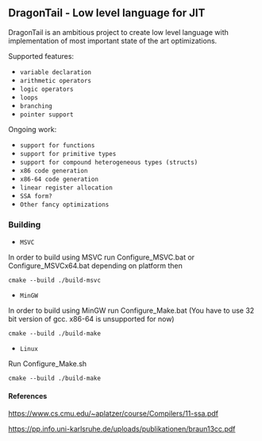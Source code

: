 ## DragonTail - Low level language for JIT

DragonTail is an ambitious project to create low level language with implementation 
of most important state of the art optimizations.

Supported features:
* `variable declaration`
* `arithmetic operators`
* `logic operators`
* `loops`
* `branching`
* `pointer support`

Ongoing work:
* `support for functions`
* `support for primitive types`
* `support for compound heterogeneous types (structs)`
* `x86 code generation`
* `x86-64 code generation`
* `linear register allocation` 
* `SSA form?`
* `Other fancy optimizations`

### Building
* `MSVC`

In order to build using MSVC run Configure_MSVC.bat or Configure_MSVCx64.bat depending on platform then
~~~~~~~~~~~~~~~~~~~~~~~~none
cmake --build ./build-msvc
~~~~~~~~~~~~~~~~~~~~~~~~
* `MinGW`

In order to build using MinGW run Configure_Make.bat (You have to use 32 bit version of gcc. x86-64 is unsupported for now) 
~~~~~~~~~~~~~~~~~~~~~~~~none
cmake --build ./build-make
~~~~~~~~~~~~~~~~~~~~~~~~

* `Linux`

Run Configure_Make.sh
~~~~~~~~~~~~~~~~~~~~~~~~none
cmake --build ./build-make
~~~~~~~~~~~~~~~~~~~~~~~~

#### References
https://www.cs.cmu.edu/~aplatzer/course/Compilers/11-ssa.pdf 

https://pp.info.uni-karlsruhe.de/uploads/publikationen/braun13cc.pdf
